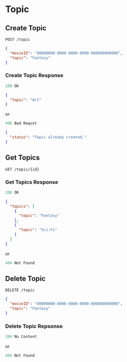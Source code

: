 # Topic

## Create Topic

```http
POST /topic
```

```json
{
  "movieID": "00000000-0000-0000-0000-000000000000",
  "topic": "Fantasy"
}
```

### Create Topic Response

```js
200 OK
```

```json
{
  "topic": "Art"
}
```

or

```js
400 Bad Requst
```

```json
{
  "status": "Topic already created."
}
```

## Get Topics

```http
GET /topic/{id}
```

### Get Topics Response

```js
200 OK
```

```json
{
  "topics": [
    {
      "topic": "Fantasy"
    },
    {
      "topic": "Sci-Fi"
    }
  ]
}
```

or

```js
404 Not Found
```

## Delete Topic

```http
DELETE /topic
```

```json
{
  "movieID": "00000000-0000-0000-0000-000000000000",
  "topic": "Fantasy"
}
```

### Delete Topic Repsonse

```js
204 No Content
```

or

```js
404 Not Found
```
